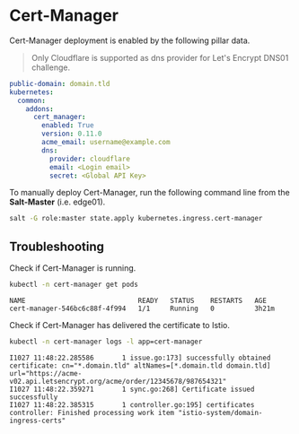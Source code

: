# Cert-Manager



Cert-Manager deployment is enabled by the following pillar data.

> Only Cloudflare is supported as dns provider for Let's Encrypt DNS01 challenge.

```yaml
public-domain: domain.tld
kubernetes:
  common:
    addons:
      cert_manager:
        enabled: True
        version: 0.11.0
        acme_email: username@example.com
        dns:
          provider: cloudflare
          email: <Login email>
          secret: <Global API Key>
```

To manually deploy Cert-Manager, run the following command line from the **Salt-Master** (i.e. edge01).

```bash
salt -G role:master state.apply kubernetes.ingress.cert-manager
```
## Troubleshooting

Check if Cert-Manager is running.

```bash
kubectl -n cert-manager get pods
```

```text
NAME                            READY   STATUS    RESTARTS   AGE
cert-manager-546bc6c88f-4f994   1/1     Running   0          3h21m
```

Check if Cert-Manager has delivered the certificate to Istio.

```bash
kubectl -n cert-manager logs -l app=cert-manager
```

```text
I1027 11:48:22.285586       1 issue.go:173] successfully obtained certificate: cn="*.domain.tld" altNames=[*.domain.tld domain.tld] url="https://acme-v02.api.letsencrypt.org/acme/order/12345678/987654321"
I1027 11:48:22.359271       1 sync.go:268] Certificate issued successfully
I1027 11:48:22.385315       1 controller.go:195] certificates controller: Finished processing work item "istio-system/domain-ingress-certs"
```
